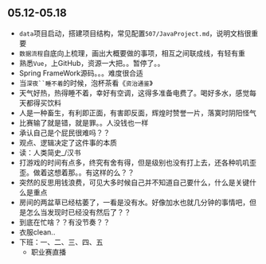 ##  05.12-05.18

-   `data`项目启动，搭建项目结构，常见配置`507/JavaProject.md`，说明文档很重要
-   `数据流程`自底向上梳理，画出大概要做的事项，相互之间联成线，有轻有重
-   熟悉`Vue`，上GitHub，资源一大把。。暂停了。。
-   Spring FrameWork源码。。。难度很合适
-   当`深夜``睡不着`的时候，泡杯茶看《`资治通鉴`》
-   天气好热，热得睡不着，幸好有空调，这得多准备电费了。喝好多水，感觉每天都得买饮料
-   人是一种畜生，有利即正面，有害即反面，辉煌时赞誉一片，落寞时阴阳怪气
-   比赛输了就是错，就是罪。。人没钱也一样
-   承认自己是个屁民很难吗？？
-   观点、逻辑决定了这件事的本质
-   读：人类简史_/汉书
-   打游戏的时间有点多，终究有舍有得，但是级别也没有打上去，还各种叽叽歪歪。做着这想着那。。有这样的么？？
-   突然的反思用钱浪费，可见大多时候自己并不知道自己要什么，什么是关键什么是重点
-   房间的两盆草已经枯萎了，一看是没有水。好像加水也就几分钟的事情吧，但是怎么当发现时已经没有然后了？？
-   到底在忙啥？？有没节奏？？
-   衣服clean..
-   下班：一、二、三、四、五
    -   职业赛直播
